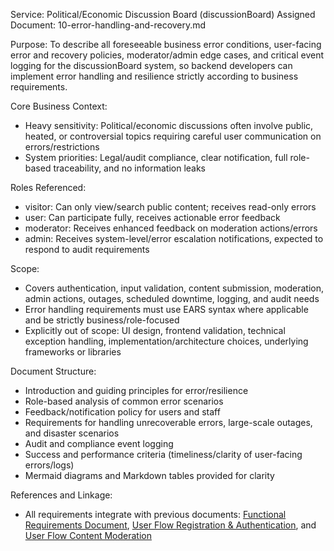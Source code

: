 Service: Political/Economic Discussion Board (discussionBoard)
Assigned Document: 10-error-handling-and-recovery.md

Purpose: To describe all foreseeable business error conditions, user-facing error and recovery policies, moderator/admin edge cases, and critical event logging for the discussionBoard system, so backend developers can implement error handling and resilience strictly according to business requirements.

Core Business Context:
- Heavy sensitivity: Political/economic discussions often involve public, heated, or controversial topics requiring careful user communication on errors/restrictions
- System priorities: Legal/audit compliance, clear notification, full role-based traceability, and no information leaks

Roles Referenced:
- visitor: Can only view/search public content; receives read-only errors
- user: Can participate fully, receives actionable error feedback
- moderator: Receives enhanced feedback on moderation actions/errors
- admin: Receives system-level/error escalation notifications, expected to respond to audit requirements

Scope:
- Covers authentication, input validation, content submission, moderation, admin actions, outages, scheduled downtime, logging, and audit needs
- Error handling requirements must use EARS syntax where applicable and be strictly business/role-focused
- Explicitly out of scope: UI design, frontend validation, technical exception handling, implementation/architecture choices, underlying frameworks or libraries

Document Structure:
- Introduction and guiding principles for error/resilience
- Role-based analysis of common error scenarios
- Feedback/notification policy for users and staff
- Requirements for handling unrecoverable errors, large-scale outages, and disaster scenarios
- Audit and compliance event logging
- Success and performance criteria (timeliness/clarity of user-facing errors/logs)
- Mermaid diagrams and Markdown tables provided for clarity

References and Linkage:
- All requirements integrate with previous documents: [Functional Requirements Document](./04-functional-requirements.md), [User Flow Registration & Authentication](./06-user-flow-registration-authentication.md), and [User Flow Content Moderation](./07-user-flow-content-moderation.md)